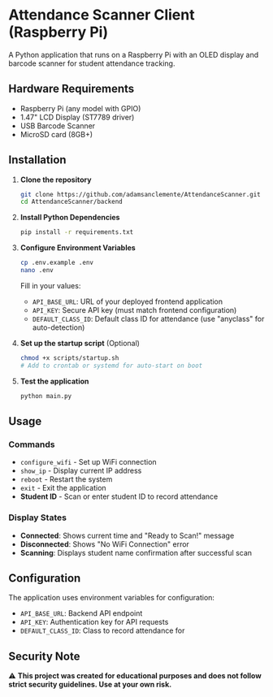 # Attendance Scanner Client (Raspberry Pi)

A Python application that runs on a Raspberry Pi with an OLED display and barcode scanner for student attendance tracking.

## Hardware Requirements

- Raspberry Pi (any model with GPIO)
- 1.47" LCD Display (ST7789 driver)
- USB Barcode Scanner
- MicroSD card (8GB+)

## Installation

1. **Clone the repository**

   ```bash
   git clone https://github.com/adamsanclemente/AttendanceScanner.git
   cd AttendanceScanner/backend
   ```

2. **Install Python Dependencies**

   ```bash
   pip install -r requirements.txt
   ```

3. **Configure Environment Variables**

   ```bash
   cp .env.example .env
   nano .env
   ```
  
   Fill in your values:
   - `API_BASE_URL`: URL of your deployed frontend application
   - `API_KEY`: Secure API key (must match frontend configuration)
   - `DEFAULT_CLASS_ID`: Default class ID for attendance (use "anyclass" for auto-detection)

4. **Set up the startup script** (Optional)

   ```bash
   chmod +x scripts/startup.sh
   # Add to crontab or systemd for auto-start on boot
   ```

5. **Test the application**

   ```bash
   python main.py
   ```

## Usage

### Commands

- `configure_wifi` - Set up WiFi connection
- `show_ip` - Display current IP address
- `reboot` - Restart the system
- `exit` - Exit the application
- **Student ID** - Scan or enter student ID to record attendance

### Display States

- **Connected**: Shows current time and "Ready to Scan!" message
- **Disconnected**: Shows "No WiFi Connection" error
- **Scanning**: Displays student name confirmation after successful scan

## Configuration

The application uses environment variables for configuration:

- `API_BASE_URL`: Backend API endpoint
- `API_KEY`: Authentication key for API requests
- `DEFAULT_CLASS_ID`: Class to record attendance for

## Security Note

⚠️ **This project was created for educational purposes and does not follow strict security guidelines. Use at your own risk.**
